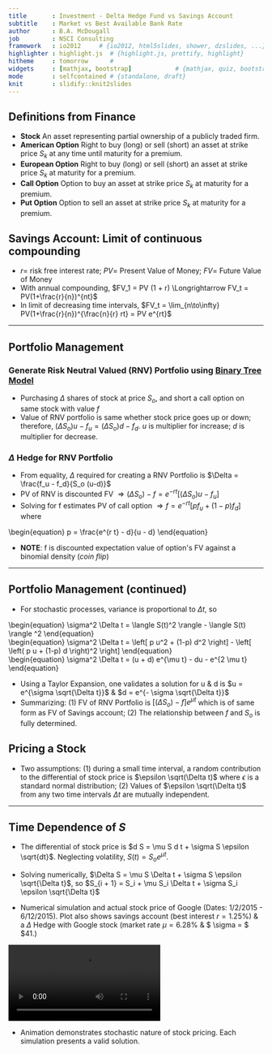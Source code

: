```yaml
---
title       : Investment - Delta Hedge Fund vs Savings Account
subtitle    : Market vs Best Available Bank Rate
author      : B.A. McDougall
job         : NSCI Consulting
framework   : io2012     # {io2012, html5slides, shower, dzslides, ...}
highlighter : highlight.js  # {highlight.js, prettify, highlight}
hitheme     : tomorrow      # 
widgets     : [mathjax, bootstrap]            # {mathjax, quiz, bootstrap}
mode        : selfcontained # {standalone, draft}
knit        : slidify::knit2slides
---
```


## Definitions from Finance
* **Stock** An asset representing partial ownership of a publicly traded firm.
* **American Option** Right to buy (long) or sell (short) an asset at strike price $S_k$ at any time until maturity for a premium.
* **European Option** Right to buy (long) or sell (short) an asset at strike price $S_k$ at maturity for a premium.
* **Call Option** Option to buy an asset at strike price $S_k$ at maturity for a premium.
* **Put Option** Option to sell an asset at strike price $S_k$ at maturity for a premium.

## Savings Account: Limit of continuous compounding
* $r =$ risk free interest rate; $PV =$ Present Value of Money; $FV =$ Future Value of Money
* With annual compounding, $FV_1 = PV (1 + r) \Longrightarrow FV_t = PV(1+\frac{r}{n})^{nt}$
* In limit of decreasing time intervals, $FV_t = \lim_{n\to\infty} PV(1+\frac{r}{n})^{\frac{n}{r} rt} = PV e^{rt}$

---
## Portfolio Management

### Generate Risk Neutral Valued (RNV) Portfolio using [Binary Tree Model](https://en.wikipedia.org/wiki/Binomial_options_pricing_model)
* Purchasing $\Delta$ shares of stock at price $S_o$, and short a call option on same stock with value $f$
* Value of RNV portfolio is same whether stock price goes up or down; therefore, $(\Delta S_o) u - f_u = (\Delta S_o) d - f_d$.  $u$ is multiplier for increase; $d$ is multiplier for decrease.

### $\Delta$ Hedge for RNV Portfolio
* From equality, $\Delta$ required for creating a RNV Portfolio is $\Delta = \frac{f_u - f_d}{S_o (u-d)}$
* PV of RNV is discounted FV $\Longrightarrow (\Delta S_o)  - f = e^{-r t} \left[ (\Delta S_o) u - f_u \right]$
* Solving for f estimates PV of call option $\Longrightarrow f = e^{-r t} \left[ p f_u + (1 - p) f_d \right]$
where
<div class="centered">
\begin{equation}
p = \frac{e^{r t} - d}{u - d}
\end{equation}
</div>

* **NOTE**:  f is discounted expectation value of option's FV against a binomial density (*coin flip*)

---
## Portfolio Management (continued)
* For stochastic processes, variance is proportional to $\Delta t$, so
<div class="centered">
\begin{equation}
\sigma^2 \Delta t = \langle S(t)^2 \rangle - \langle S(t) \rangle ^2
\end{equation}
</div>
<div class="centered">
\begin{equation}
\sigma^2 \Delta t = \left[ p u^2 + (1-p) d^2 \right] - \left[ \left( p u + (1-p) d \right)^2 \right]
\end{equation}
</div>
<div class="centered">
\begin{equation}
\sigma^2 \Delta t = (u + d) e^{\mu t} - du - e^{2 \mu t}
\end{equation}
</div>

* Using a Taylor Expansion, one validates a solution for u & d is $u = e^{\sigma \sqrt{\Delta t}}$ & $d = e^{- \sigma \sqrt{\Delta t}}$
* Summarizing:  (1) FV of RNV Portfolio is $\left[(\Delta S_o)  - f\right]e^{\mu t}$ which is of same form as FV of Savings account; (2) The relationship between $f$ and $S_o$ is fully determined.

## Pricing a Stock
* Two assumptions: (1) during a small time interval, a random contribution to the differential of stock price is $\epsilon \sqrt(\Delta t)$ where $\epsilon$ is a standard normal distribution; (2) Values of $\epsilon \sqrt(\Delta t)$ from any two time intervals $\Delta t$ are mutually independent.

---
## Time Dependence of $S$

* The differential of stock price is $d S = \mu S d t + \sigma S \epsilon \sqrt{dt}$. Neglecting volatility, $S(t) = S_o e^{\mu t}$.

* Solving numerically, $\Delta S = \mu S \Delta t + \sigma S \epsilon \sqrt{\Delta t}$, so $S_{i + 1} = S_i + \mu S_i \Delta t + \sigma S_i \epsilon \sqrt{\Delta t}$

* Numerical simulation and actual stock price of Google (Dates:  1/2/2015 - 6/12/2015).  Plot also shows savings account (best interest $r=1.25\%$) & a $\Delta$ Hedge with Google stock (market rate $\mu= 6.28 \%$ &
$ \sigma = $ \$41.)

<video   controls loop><source src="assets/fig/stockPricing-.webm" />video of chunk stockPricing</video>
* Animation demonstrates stochastic nature of stock pricing.  Each simulation presents a valid solution.
